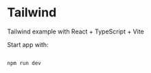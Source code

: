 # Tailwind

Tailwind example with React + TypeScript + Vite

Start app with:

```js

npm run dev

```
